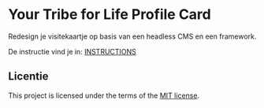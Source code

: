 
# Your Tribe for Life Profile Card

Redesign je visitekaartje op basis van een headless CMS en een framework.

De instructie vind je in: [INSTRUCTIONS](https://github.com/fdnd-task/your-tribe-for-life-profile-card/blob/main/docs/INSTRUCTIONS.md)

## Licentie

This project is licensed under the terms of the [MIT license](./LICENSE).


